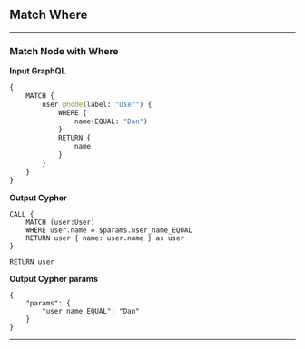 ## Match Where

---

### Match Node with Where

**Input GraphQL**

```graphql
{
    MATCH {
        user @node(label: "User") {
            WHERE {
                name(EQUAL: "Dan")
            }
            RETURN {
                name
            }
        }
    }
}
```

**Output Cypher**

```cypher
CALL {
    MATCH (user:User)
    WHERE user.name = $params.user_name_EQUAL
    RETURN user { name: user.name } as user
}

RETURN user
```

**Output Cypher params**

```selection-params
{
    "params": {
        "user_name_EQUAL": "Dan"
    }
}
```

---
